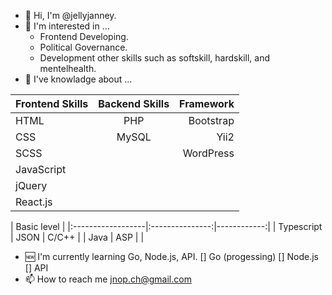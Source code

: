 - 👋 Hi, I'm @jellyjanney.
- 👀 I'm interested in ...
    - Frontend Developing.
    - Political Governance.
    - Development other skills such as softskill, hardskill, and mentelhealth.
- 🔰 I've knowladge about ...

|  Frontend Skills  |  Backend Skills |  Framework  |
|:------------------|:---------------:|------------:|
|   HTML            |   PHP           |  Bootstrap  |
|   CSS             |   MySQL         |  Yii2       |
|   SCSS            |                 |  WordPress  |
|   JavaScript      |                 |             |
|   jQuery          |                 |             |
|   React.js        |                 |             |

|                       Basic level                 |
|:------------------|:---------------:|------------:|
|   Typescript      |  JSON           |  C/C++      |
|   Java            |  ASP            |             |

- 🆕 I'm currently learning Go, Node.js, API.
    [] Go (progessing)
    [] Node.js
    [] API
- 📫 How to reach me jnop.ch@gmail.com
